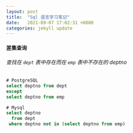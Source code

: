 ```yaml
---
layout: post
title:  "Sql 语言学习笔记"
date:   2021-09-07 17:02:31 +0800
categories: jekyll update
---
```



#### 差集查询

###### 查找在 `dept` 表中存在而在 `emp` 表中不存在的 deptno
```sql
# PostgreSQL
select deptno from dept
except
select deptno from emp

# Mysql
select deptno
  from dept
 where deptno not in (select deptno from emp)
```


